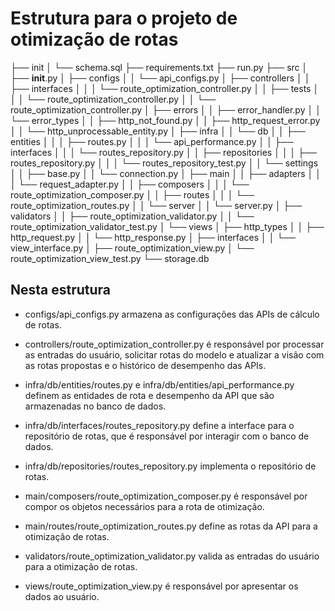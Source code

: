 # Estrutura para o projeto de otimização de rotas

├── init
│   └── schema.sql
├── requirements.txt
├── run.py
├── src
│   ├── __init__.py
│   ├── configs
│   │   └── api_configs.py
│   ├── controllers
│   │   ├── interfaces
│   │   │   └── route_optimization_controller.py
│   │   ├── tests
│   │   │   └── route_optimization_controller.py
│   │   └── route_optimization_controller.py
│   ├── errors
│   │   ├── error_handler.py
│   │   └── error_types
│   │       ├── http_not_found.py
│   │       ├── http_request_error.py
│   │       └── http_unprocessable_entity.py
│   ├── infra
│   │   └── db
│   │       ├── entities
│   │       │   ├── routes.py
│   │       │   └── api_performance.py
│   │       ├── interfaces
│   │       │   └── routes_repository.py
│   │       ├── repositories
│   │       │   ├── routes_repository.py
│   │       │   └── routes_repository_test.py
│   │       └── settings
│   │           ├── base.py
│   │           └── connection.py
│   ├── main
│   │   ├── adapters
│   │   │   └── request_adapter.py
│   │   ├── composers
│   │   │   └── route_optimization_composer.py
│   │   ├── routes
│   │   │   └── route_optimization_routes.py
│   │   └── server
│   │       └── server.py
│   ├── validators
│   │   ├── route_optimization_validator.py
│   │   └── route_optimization_validator_test.py
│   └── views
│       ├── http_types
│       │   ├── http_request.py
│       │   └── http_response.py
│       ├── interfaces
│       │   └── view_interface.py
│       ├── route_optimization_view.py
│       └── route_optimization_view_test.py
└── storage.db

## Nesta estrutura

- configs/api_configs.py armazena as configurações das APIs de cálculo de rotas.

- controllers/route_optimization_controller.py é responsável por processar as entradas do usuário, solicitar rotas do modelo e atualizar a visão com as rotas propostas e o histórico de desempenho das APIs.

- infra/db/entities/routes.py e infra/db/entities/api_performance.py definem as entidades de rota e desempenho da API que são armazenadas no banco de dados.

- infra/db/interfaces/routes_repository.py define a interface para o repositório de rotas, que é responsável por interagir com o banco de dados.

- infra/db/repositories/routes_repository.py implementa o repositório de rotas.

- main/composers/route_optimization_composer.py é responsável por compor os objetos necessários para a rota de otimização.

- main/routes/route_optimization_routes.py define as rotas da API para a otimização de rotas.

- validators/route_optimization_validator.py valida as entradas do usuário para a otimização de rotas.

- views/route_optimization_view.py é responsável por apresentar os dados ao usuário.

